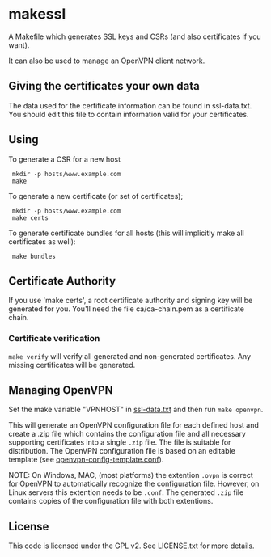 # makessl

A Makefile which generates SSL keys and CSRs (and also certificates if you want).

It can also be used to manage an OpenVPN client network.

## Giving the certificates your own data

The data used for the certificate information can be found in
ssl-data.txt.  You should edit this file to contain information valid
for your certificates.

## Using

To generate a CSR for a new host

     mkdir -p hosts/www.example.com
     make

To generate a new certificate (or set of certificates);

     mkdir -p hosts/www.example.com
     make certs

To generate certificate bundles for all hosts (this will implicitly make all certificates as well):

     make bundles

## Certificate Authority

If you use 'make certs', a root certificate authority and signing key
will be generated for you. You'll need the file ca/ca-chain.pem as a
certificate chain.

### Certificate verification

`make verify` will verify all generated and non-generated
certificates.  Any missing certificates will be generated.

## Managing OpenVPN

Set the make variable "VPNHOST" in [ssl-data.txt](ssl-data.txt) and
then run `make openvpn`.

This will generate an OpenVPN configuration file for each defined host
and create a .zip file which contains the configuration file and all
necessary supporting certificates into a single `.zip` file.  The file
is suitable for distribution.  The OpenVPN configuration file is based
on an editable template (see
[openvpn-config-template.conf](openvpn-config-template.conf)).

NOTE: On Windows, MAC, (most platforms) the extention `.ovpn` is
correct for OpenVPN to automatically recognize the configuration file.
However, on Linux servers this extention needs to be `.conf`.  The
generated `.zip` file contains copies of the configuration file with
both extentions.

## License

This code is licensed under the GPL v2.  See LICENSE.txt for more details.